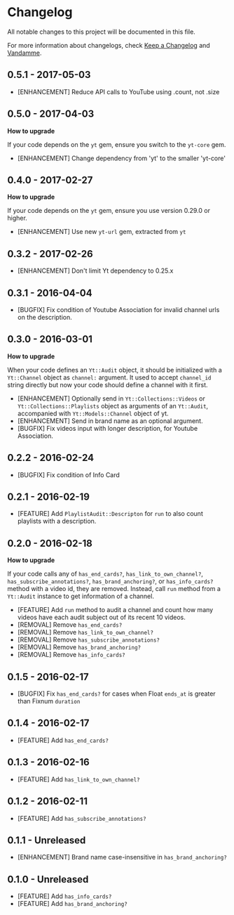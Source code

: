 # Changelog

All notable changes to this project will be documented in this file.

For more information about changelogs, check
[Keep a Changelog](http://keepachangelog.com) and
[Vandamme](http://tech-angels.github.io/vandamme).

## 0.5.1 - 2017-05-03

* [ENHANCEMENT] Reduce API calls to YouTube using .count, not .size

## 0.5.0  - 2017-04-03

**How to upgrade**

If your code depends on the `yt` gem, ensure you switch to the `yt-core` gem.

* [ENHANCEMENT] Change dependency from 'yt' to the smaller 'yt-core'

## 0.4.0  - 2017-02-27

**How to upgrade**

If your code depends on the `yt` gem, ensure you use version 0.29.0 or higher.

* [ENHANCEMENT] Use new `yt-url` gem, extracted from `yt`

## 0.3.2  - 2017-02-26

* [ENHANCEMENT] Don't limit Yt dependency to 0.25.x

## 0.3.1  - 2016-04-04

* [BUGFIX] Fix condition of Youtube Association for invalid channel urls on the description.

## 0.3.0  - 2016-03-01

**How to upgrade**

When your code defines an `Yt::Audit` object, it should be initialized with a `Yt::Channel` object as `channel:` argument. It used to accept `channel_id` string directly but now your code should define a channel with it first.

* [ENHANCEMENT] Optionally send in `Yt::Collections::Videos` or `Yt::Collections::Playlists` object as arguments of an `Yt::Audit`, accompanied with `Yt::Models::Channel` object of yt.
* [ENHANCEMENT] Send in brand name as an optional argument.
* [BUGFIX] Fix videos input with longer description, for Youtube Association.

## 0.2.2  - 2016-02-24

* [BUGFIX] Fix condition of Info Card

## 0.2.1  - 2016-02-19

* [FEATURE] Add `PlaylistAudit::Descripton` for `run` to also count playlists with a description.

## 0.2.0  - 2016-02-18

**How to upgrade**

If your code calls any of `has_end_cards?`, `has_link_to_own_channel?`, `has_subscribe_annotations?`, `has_brand_anchoring?`, or `has_info_cards?` method with a video id, they are removed. Instead, call `run` method from a `Yt::Audit` instance to get information of a channel.

* [FEATURE] Add `run` method to audit a channel and count how many videos have each audit subject out of its recent 10 videos.
* [REMOVAL] Remove `has_end_cards?`
* [REMOVAL] Remove `has_link_to_own_channel?`
* [REMOVAL] Remove `has_subscribe_annotations?`
* [REMOVAL] Remove `has_brand_anchoring?`
* [REMOVAL] Remove `has_info_cards?`

## 0.1.5  - 2016-02-17

* [BUGFIX] Fix `has_end_cards?` for cases when Float `ends_at` is
  greater than Fixnum `duration`

## 0.1.4  - 2016-02-17

* [FEATURE] Add `has_end_cards?`

## 0.1.3  - 2016-02-16

* [FEATURE] Add `has_link_to_own_channel?`

## 0.1.2  - 2016-02-11

* [FEATURE] Add `has_subscribe_annotations?`

## 0.1.1  - Unreleased

* [ENHANCEMENT] Brand name case-insensitive in `has_brand_anchoring?`

## 0.1.0  - Unreleased

* [FEATURE] Add `has_info_cards?`
* [FEATURE] Add `has_brand_anchoring?`
